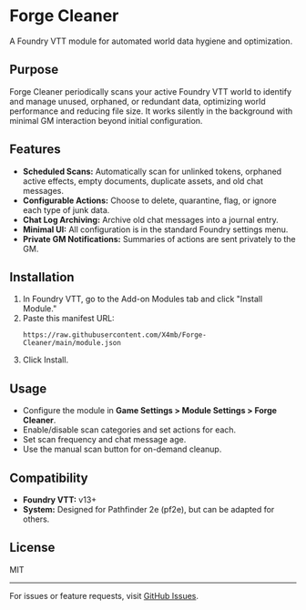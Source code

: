 # Forge Cleaner

A Foundry VTT module for automated world data hygiene and optimization.

## Purpose
Forge Cleaner periodically scans your active Foundry VTT world to identify and manage unused, orphaned, or redundant data, optimizing world performance and reducing file size. It works silently in the background with minimal GM interaction beyond initial configuration.

## Features
- **Scheduled Scans:** Automatically scan for unlinked tokens, orphaned active effects, empty documents, duplicate assets, and old chat messages.
- **Configurable Actions:** Choose to delete, quarantine, flag, or ignore each type of junk data.
- **Chat Log Archiving:** Archive old chat messages into a journal entry.
- **Minimal UI:** All configuration is in the standard Foundry settings menu.
- **Private GM Notifications:** Summaries of actions are sent privately to the GM.

## Installation
1. In Foundry VTT, go to the Add-on Modules tab and click "Install Module."
2. Paste this manifest URL:
   ```
   https://raw.githubusercontent.com/X4mb/Forge-Cleaner/main/module.json
   ```
3. Click Install.

## Usage
- Configure the module in **Game Settings > Module Settings > Forge Cleaner**.
- Enable/disable scan categories and set actions for each.
- Set scan frequency and chat message age.
- Use the manual scan button for on-demand cleanup.

## Compatibility
- **Foundry VTT:** v13+
- **System:** Designed for Pathfinder 2e (pf2e), but can be adapted for others.

## License
MIT

---
For issues or feature requests, visit [GitHub Issues](https://github.com/X4mb/Forge-Cleaner/issues). 